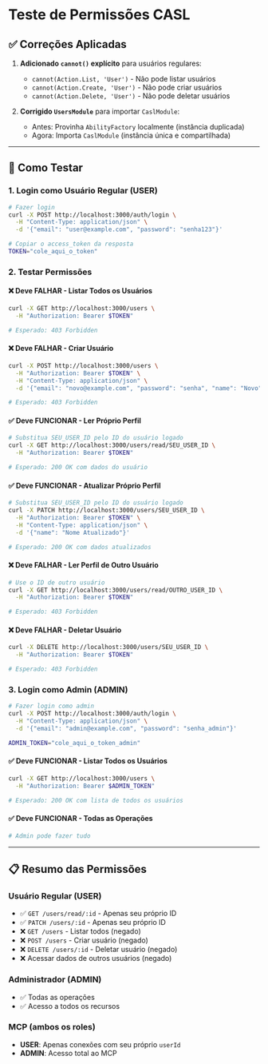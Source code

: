 # Teste de Permissões CASL

## ✅ Correções Aplicadas

1. **Adicionado `cannot()` explícito** para usuários regulares:
   - `cannot(Action.List, 'User')` - Não pode listar usuários
   - `cannot(Action.Create, 'User')` - Não pode criar usuários
   - `cannot(Action.Delete, 'User')` - Não pode deletar usuários

2. **Corrigido `UsersModule`** para importar `CaslModule`:
   - Antes: Provinha `AbilityFactory` localmente (instância duplicada)
   - Agora: Importa `CaslModule` (instância única e compartilhada)

---

## 🧪 Como Testar

### 1. Login como Usuário Regular (USER)

```bash
# Fazer login
curl -X POST http://localhost:3000/auth/login \
  -H "Content-Type: application/json" \
  -d '{"email": "user@example.com", "password": "senha123"}'

# Copiar o access_token da resposta
TOKEN="cole_aqui_o_token"
```

### 2. Testar Permissões

#### ❌ Deve FALHAR - Listar Todos os Usuários

```bash
curl -X GET http://localhost:3000/users \
  -H "Authorization: Bearer $TOKEN"

# Esperado: 403 Forbidden
```

#### ❌ Deve FALHAR - Criar Usuário

```bash
curl -X POST http://localhost:3000/users \
  -H "Authorization: Bearer $TOKEN" \
  -H "Content-Type: application/json" \
  -d '{"email": "novo@example.com", "password": "senha", "name": "Novo"}'

# Esperado: 403 Forbidden
```

#### ✅ Deve FUNCIONAR - Ler Próprio Perfil

```bash
# Substitua SEU_USER_ID pelo ID do usuário logado
curl -X GET http://localhost:3000/users/read/SEU_USER_ID \
  -H "Authorization: Bearer $TOKEN"

# Esperado: 200 OK com dados do usuário
```

#### ✅ Deve FUNCIONAR - Atualizar Próprio Perfil

```bash
# Substitua SEU_USER_ID pelo ID do usuário logado
curl -X PATCH http://localhost:3000/users/SEU_USER_ID \
  -H "Authorization: Bearer $TOKEN" \
  -H "Content-Type: application/json" \
  -d '{"name": "Nome Atualizado"}'

# Esperado: 200 OK com dados atualizados
```

#### ❌ Deve FALHAR - Ler Perfil de Outro Usuário

```bash
# Use o ID de outro usuário
curl -X GET http://localhost:3000/users/read/OUTRO_USER_ID \
  -H "Authorization: Bearer $TOKEN"

# Esperado: 403 Forbidden
```

#### ❌ Deve FALHAR - Deletar Usuário

```bash
curl -X DELETE http://localhost:3000/users/SEU_USER_ID \
  -H "Authorization: Bearer $TOKEN"

# Esperado: 403 Forbidden
```

### 3. Login como Admin (ADMIN)

```bash
# Fazer login como admin
curl -X POST http://localhost:3000/auth/login \
  -H "Content-Type: application/json" \
  -d '{"email": "admin@example.com", "password": "senha_admin"}'

ADMIN_TOKEN="cole_aqui_o_token_admin"
```

#### ✅ Deve FUNCIONAR - Listar Todos os Usuários

```bash
curl -X GET http://localhost:3000/users \
  -H "Authorization: Bearer $ADMIN_TOKEN"

# Esperado: 200 OK com lista de todos os usuários
```

#### ✅ Deve FUNCIONAR - Todas as Operações

```bash
# Admin pode fazer tudo
```

---

## 📋 Resumo das Permissões

### Usuário Regular (USER)

- ✅ `GET /users/read/:id` - Apenas seu próprio ID
- ✅ `PATCH /users/:id` - Apenas seu próprio ID
- ❌ `GET /users` - Listar todos (negado)
- ❌ `POST /users` - Criar usuário (negado)
- ❌ `DELETE /users/:id` - Deletar usuário (negado)
- ❌ Acessar dados de outros usuários (negado)

### Administrador (ADMIN)

- ✅ Todas as operações
- ✅ Acesso a todos os recursos

### MCP (ambos os roles)

- **USER**: Apenas conexões com seu próprio `userId`
- **ADMIN**: Acesso total ao MCP
